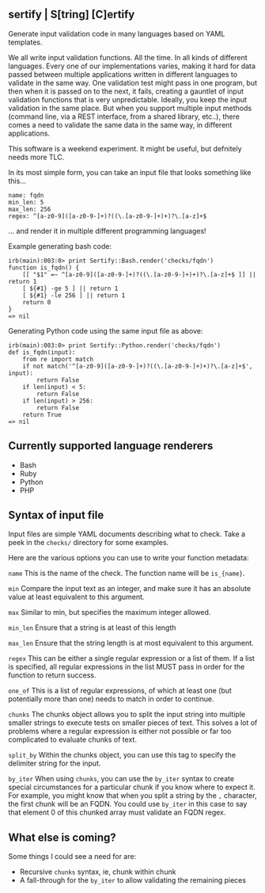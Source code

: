sertify | S[tring] [C]ertify
----------------------------

Generate input validation code in many languages based on YAML templates.

We all write input validation functions. All the time. In all kinds of
different languages. Every one of our implementations varies, making it hard
for data passed between multiple applications written in different
languages to validate in the same way. One validation test might pass in
one program, but then when it is passed on to the next, it fails, creating
a gauntlet of input validation functions that is very unpredictable.
Ideally, you keep the input validation in the same place. But when you
support multiple input methods (command line, via a REST interface, from
a shared library, etc..), there comes a need to validate the same data
in the same way, in different applications.

This software is a weekend experiment. It might be useful, but defnitely
needs more TLC.

In its most simple form, you can take an input file that looks something
like this...

```
name: fqdn
min_len: 5
max_len: 256
regex: ^[a-z0-9]([a-z0-9-]+)?((\.[a-z0-9-]+)+)?\.[a-z]+$
```

... and render it in multiple different programming languages!

Example generating bash code:

```
irb(main):003:0> print Sertify::Bash.render('checks/fqdn')
function is_fqdn() {
    [[ "$1" =~ ^[a-z0-9]([a-z0-9-]+)?((\.[a-z0-9-]+)+)?\.[a-z]+$ ]] || return 1
    [ ${#1} -ge 5 ] || return 1
    [ ${#1} -le 256 ] || return 1
    return 0
}
=> nil
```

Generating Python code using the same input file as above:

```
irb(main):003:0> print Sertify::Python.render('checks/fqdn')
def is_fqdn(input):
    from re import match
    if not match('^[a-z0-9]([a-z0-9-]+)?((\.[a-z0-9-]+)+)?\.[a-z]+$', input):
        return False
    if len(input) < 5:
        return False
    if len(input) > 256:
        return False
    return True
=> nil
```

Currently supported language renderers
--------------------------------------

* Bash
* Ruby
* Python
* PHP

Syntax of input file
--------------------

Input files are simple YAML documents describing what to check. Take a peek in
the `checks/` directory for some examples.

Here are the various options you can use to write your function metadata:

`name`
This is the name of the check. The function name will be `is_{name}`.

`min`
Compare the input text as an integer, and make sure it has an absolute value
at least equivalent to this argument.

`max`
Similar to min, but specifies the maximum integer allowed.

`min_len`
Ensure that a string is at least of this length

`max_len`
Ensure that the string length is at most equivalent to this argument.

`regex`
This can be either a single regular expression or a list of them. If a list
is specified, all regular expressions in the list MUST pass in order for
the function to return success.

`one_of`
This is a list of regular expressions, of which at least one (but potentially
more than one) needs to match in order to continue.

`chunks`
The chunks object allows you to split the input string into multiple smaller
strings to execute tests on smaller pieces of text. This solves a lot of
problems where a regular expression is either not possible or far too
complicated to evaluate chunks of text.

`split_by`
Within the chunks object, you can use this tag to specify the delimiter
string for the input.

`by_iter`
When using `chunks`, you can use the `by_iter` syntax to create special
circumstances for a particular chunk if you know where to expect it. For
example, you might know that when you split a string by the `,` character,
the first chunk will be an FQDN. You could use `by_iter` in this case to
say that element 0 of this chunked array must validate an FQDN regex.

What else is coming?
--------------------

Some things I could see a need for are:

* Recursive `chunks` syntax, ie, chunk within chunk
* A fall-through for the `by_iter` to allow validating the remaining pieces
